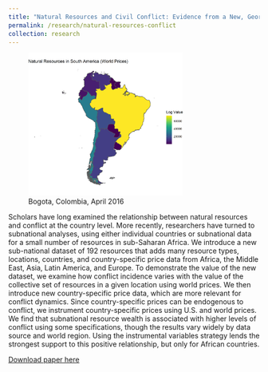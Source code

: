 ```yaml
---
title: "Natural Resources and Civil Conflict: Evidence from a New, Georeferenced Dataset"
permalink: /research/natural-resources-conflict
collection: research
---
```


<figure style="width: 310px" class="align-right">
  <img src="/images/south_america_map.png" alt="" />
  <figcaption>Bogota, Colombia, April 2016</figcaption>
</figure>

Scholars have long examined the relationship between natural resources and conflict at the country level. More recently, researchers have turned to subnational analyses, using either individual countries or subnational data for a small number of resources in sub-Saharan Africa. We introduce a new sub-national dataset of 192 resources that adds many resource types, locations, countries, and country-specific price data from Africa, the Middle East, Asia, Latin America, and Europe. To demonstrate the value of the new dataset, we examine how conflict incidence varies with the value of the collective set of resources in a given location using world prices. We then introduce new country-specific price data, which are more relevant for conflict dynamics. Since country-specific prices can be endogenous to conflict, we instrument country-specific prices using U.S. and world prices. We find that subnational resource wealth is associated with higher levels of conflict using some specifications, though the results vary widely by data source and world region. Using the instrumental variables strategy lends the strongest support to this positive relationship, but only for African countries.

[Download paper here](https://mikedenly.com/files/DFHSW_Natural_Resources_Civil_Conflict-Evidence_New_Georeferenced_Dataset_May232019.pdf)